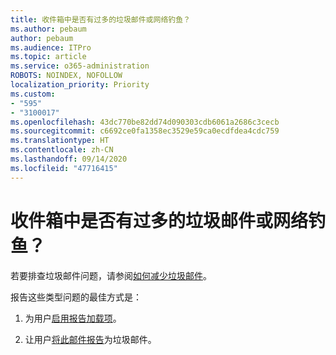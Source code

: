 ```yaml
---
title: 收件箱中是否有过多的垃圾邮件或网络钓鱼？
ms.author: pebaum
author: pebaum
ms.audience: ITPro
ms.topic: article
ms.service: o365-administration
ROBOTS: NOINDEX, NOFOLLOW
localization_priority: Priority
ms.custom:
- "595"
- "3100017"
ms.openlocfilehash: 43dc770be82dd74d090303cdb6061a2686c3cecb
ms.sourcegitcommit: c6692ce0fa1358ec3529e59ca0ecdfdea4cdc759
ms.translationtype: HT
ms.contentlocale: zh-CN
ms.lasthandoff: 09/14/2020
ms.locfileid: "47716415"
---
```

# <a name="are-you-getting-too-much-spam-or-phish-in-your-mailbox"></a>收件箱中是否有过多的垃圾邮件或网络钓鱼？

若要排查垃圾邮件问题，请参阅[如何减少垃圾邮件](https://docs.microsoft.com/microsoft-365/security/office-365-security/anti-spam-protection)。
  
报告这些类型问题的最佳方式是：
  
1. 为用户[启用报告加载项](https://docs.microsoft.com/microsoft-365/security/office-365-security/enable-the-report-message-add-in)。

2. 让用户[将此邮件报告](https://support.office.com/article/b5caa9f1-cdf3-4443-af8c-ff724ea719d2)为垃圾邮件。
